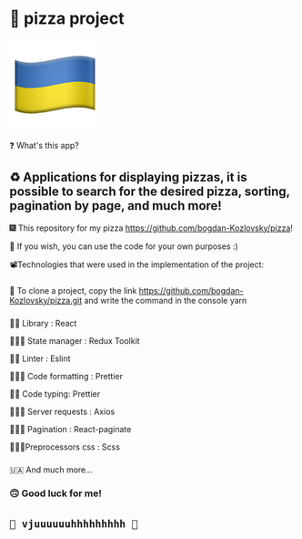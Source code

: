 # 🍕 pizza project


![img.png](img.png)

❓ What's this app?

## ♻️ Applications for displaying pizzas, it is possible to search for the desired pizza, sorting, pagination by page, and much more!

🎆 This repository for my pizza  https://github.com/bogdan-Kozlovsky/pizza!

🥇 If you wish, you can use the code for your own purposes :)

📽️Technologies that were used in the implementation of the project:

###

###

🦴 To clone a project, copy the link https://github.com/bogdan-Kozlovsky/pizza.git and write the command in the console yarn
###

🚴🏻 Library : React

🏌🏻‍♀️ State manager : Redux Toolkit

🏊🏻 Linter : Eslint

🏄🏻‍♂️ Сode formatting : Prettier

🧗🏻 Сode typing: Prettier

🤸🏻‍♂ Server requests : Axios

🚵🏻‍♀️ Pagination : React-paginate

🤽🏻‍♀️Preprocessors css : Scss


###
###
🇺🇦 And much more...


### 🙃 Good luck for me!

## `🚀 vjuuuuuuhhhhhhhhh 🚀`    

